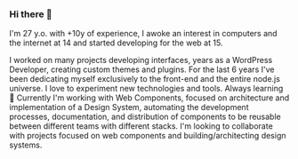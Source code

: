 ### Hi there 👋

I'm 27 y.o. with +10y of experience, I awoke an interest in computers and the internet at 14 and started developing for the web at 15.

I worked on many projects developing interfaces, years as a WordPress Developer, creating custom themes and plugins. For the last 6 years I've been dedicating myself exclusively to the front-end and the entire node.js universe. I love to experiment new technologies and tools. Always learning 🌱
Currently I'm working with Web Components, focused on architecture and implementation of a Design System, automating the development processes, documentation, and distribution of components to be reusable between different teams with different stacks.
I'm looking to collaborate with projects focused on web components and building/architecting design systems.
